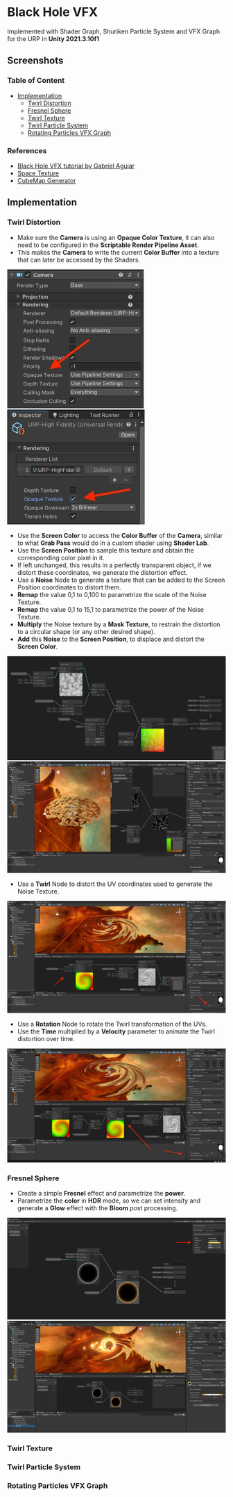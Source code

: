 # Black Hole VFX

Implemented with Shader Graph, Shuriken Particle System and VFX Graph for the URP in **Unity 2021.3.10f1**

## Screenshots

### Table of Content

- [Implementation](#implementation)
  - [Twirl Distortion](#twirl-distortion)
  - [Fresnel Sphere](#fresnel-sphere)
  - [Twirl Texture](#twirl-texture)
  - [Twirl Particle System](#twirl-particle-system)
  - [Rotating Particles VFX Graph](#rotating-particles-vfx-graph)

### References

- [Black Hole VFX tutorial by Gabriel Aguiar](https://www.youtube.com/watch?v=FlE8e1JwVzs)
- [Space Texture](https://unsplash.com/photos/-hI5dX2ObAs)
- [CubeMap Generator](https://jonaszeitler.se/cubemap-toastmap-generator/)

## Implementation

### Twirl Distortion

- Make sure the **Camera** is using an **Opaque Color Texture**, it can also need to be configured in the **Scriptable Render Pipeline Asset**.
- This makes the **Camera** to write the current **Color Buffer** into a texture that can later be accessed by the Shaders.

![Picture](./docs/1.jpg)
![Picture](./docs/2.jpg)

- Use the **Screen Color** to access the **Color Buffer** of the **Camera**, similar to what **Grab Pass** would do in a custom shader using **Shader Lab**.
- Use the **Screen Position** to sample this texture and obtain the corresponding color pixel in it.
- If left unchanged, this results in a perfectly transparent object, if we distort these coordinates, we generate the distortion effect.
- Use a **Noise** Node to generate a texture that can be added to the Screen Position coordinates to distort them.
- **Remap** the value 0,1 to 0,100 to parametrize the scale of the Noise Texture.
- **Remap** the value 0,1 to 15,1 to parametrize the power of the Noise Texture.
- **Multiply** the Noise texture by a **Mask Texture**, to restrain the distortion to a circular shape (or any other desired shape).
- **Add** this **Noise** to the **Screen Position**, to displace and distort the **Screen Color**.

![Picture](./docs/3.jpg)
![Picture](./docs/4.jpg)

- Use a **Twirl** Node to distort the UV coordinates used to generate the Noise Texture.

![Picture](./docs/5.jpg)

- Use a **Rotation** Node to rotate the Twirl transformation of the UVs.
- Use the **Time** multiplied by a **Velocity** parameter to animate the Twirl distortion over time.

![Picture](./docs/6.jpg)

### Fresnel Sphere

- Create a simple **Fresnel** effect and parametrize the **power**.
- Parametrize the **color** in **HDR** mode, so we can set intensity and generate a **Glow** effect with the **Bloom** post processing.

![Picture](./docs/7.jpg)
![Picture](./docs/8.jpg)

### Twirl Texture

### Twirl Particle System

### Rotating Particles VFX Graph
